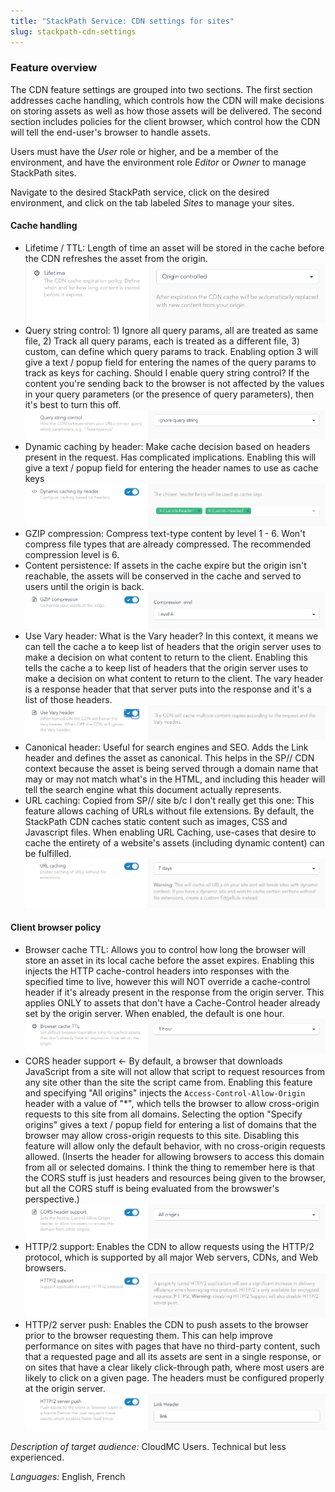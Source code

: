 ```yaml
---
title: "StackPath Service: CDN settings for sites"
slug: stackpath-cdn-settings
---
```



<!-- Summary

What can I break with each of these features?  Fortunately, nearly all of the settings function independently of each other, which makes it easier to tweak settings, measure the impact, and then decide whether to modify the setting again.  Also, most of these setting won't actually break anything, except for CORS support.
-->


### Feature overview

The CDN feature settings are grouped into two sections.  The first section addresses cache handling, which controls how the CDN will make decisions on storing assets as well as how those assets will be delivered.  The second section includes policies for the client browser, which control how the CDN will tell the end-user's browser to handle assets.

Users must have the *User* role or higher, and be a member of the environment, and have the environment role *Editor* or *Owner* to manage StackPath sites.

Navigate to the desired StackPath service, click on the desired environment, and click on the tab labeled *Sites* to manage your sites.

#### Cache handling

- Lifetime / TTL: Length of time an asset will be stored in the cache before the CDN refreshes the asset from the origin.
![Lifetime](../../assets/sp-cdn-lifetime-en.png)
- Query string control: 1) Ignore all query params, all are treated as same file, 2) Track all query params, each is treated as a different file, 3) custom, can define which query params to track.  Enabling option 3 will give a text / popup field for entering the names of the query params to track as keys for caching. Should I enable query string control?  If the content you're sending back to the browser is not affected by the values in your query parameters (or the presence of query parameters), then it's best to turn this off.
![Query string](../../assets/sp-cdn-querystring-en.png)
- Dynamic caching by header: Make cache decision based on headers present in the request.  Has complicated implications.  Enabling this will give a text / popup field for entering the header names to use as cache keys
![Dynamic caching](../../assets/sp-cdn-dynamiccaching-en.png)
- GZIP compression: Compress text-type content by level 1 - 6.  Won't compress file types that are already compressed.  The recommended compression level is 6.
- Content persistence: If assets in the cache expire but the origin isn't reachable, the assets will be conserved in the cache and served to users until the origin is back.
![Gzip compression](../../assets/sp-cdn-gzip-en.png)
- Use Vary header: What is the Vary header?  In this context, it means we can tell the cache a to keep list of headers that the origin server uses to make a decision on what content to return to the client. Enabling this tells the cache a to keep list of headers that the origin server uses to make a decision on what content to return to the client.  The vary header is a response header that that server puts into the response and it's a list of those headers.
![Vary header](../../assets/sp-cdn-vary-en.png)
- Canonical header:  Useful for search engines and SEO.  Adds the Link header and defines the asset as canonical.  This helps in the SP// CDN context because the asset is being served through a domain name that may or may not match what's in the HTML, and including this header will tell the search engine what this document actually represents.
- URL caching: Copied from SP// site b/c I don't really get this one: This feature allows caching of URLs without file extensions. By default, the StackPath CDN caches static content such as images, CSS and Javascript files. When enabling URL Caching, use-cases that desire to cache the entirety of a website's assets (including dynamic content) can be fulfilled.
![URL caching](../../assets/sp-cdn-urlcaching-en.png)

#### Client browser policy

- Browser cache TTL: Allows you to control how long the browser will store an asset in its local cache before the asset expires.  Enabling this injects the HTTP cache-control headers into responses with the specified time to live, however this will NOT override a cache-control header if it's already present in the response from the origin server.  This applies ONLY to assets that don't have a Cache-Control header already set by the origin server.  When enabled, the default is one hour.  
![Browser cache TTL](../../assets/sp-cdn-browsercachettl-en.png)
- CORS header support <- By default, a browser that downloads JavaScript from a site will not allow that script to request resources from any site other than the site the script came from.  Enabling this feature and specifying "All origins" injects the `Access-Control-Allow-Origin` header with a value of "*", which tells the browser to allow cross-origin requests to this site from all domains.  Selecting the option "Specify origins" gives a text / popup field for entering a list of domains that the browser may allow cross-origin requests to this site.  Disabling this feature will allow only the default behavior, with no cross-origin requests allowed. (Inserts the header for allowing browsers to access this domain from all or selected domains.  I think the thing to remember here is that the CORS stuff is just headers and resources being given to the browser, but all the CORS stuff is being evaluated from the browswer's perspective.)  
![CORS support](../../assets/sp-cdn-corssupport-en.png)
- HTTP/2 support: Enables the CDN to allow requests using the HTTP/2 protocol, which is supported by all major Web servers, CDNs, and Web browsers.
![HTTP/2 support](../../assets/sp-cdn-http2support-en.png)
- HTTP/2 server push:  Enables the CDN to push assets to the browser prior to the browser requesting them.  This can help improve performance on sites with pages that have no third-party content, such that a requested page and all its assets are sent in a single response, or on sites that have a clear likely click-through path, where most users are likely to click on a given page.  The headers must be configured properly at the origin server.
![HTTP/2 Server Push](../../assets/sp-cdn-http2serverpush-en.png)


*Description of target audience:* CloudMC Users.  Technical but less experienced.

*Languages:* English, French
